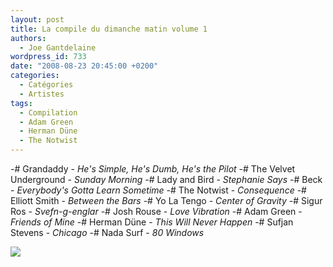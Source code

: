 ```yaml
---
layout: post
title: La compile du dimanche matin volume 1
authors:
  - Joe Gantdelaine
wordpress_id: 733
date: "2008-08-23 20:45:00 +0200"
categories:
  - Catégories
  - Artistes
tags:
  - Compilation
  - Adam Green
  - Herman Düne
  - The Notwist
---
```


-# Grandaddy - _He's Simple, He's Dumb, He's the Pilot_ -# The Velvet
Underground - _Sunday Morning_ -# Lady and Bird - _Stephanie Says_ -# Beck -
_Everybody's Gotta Learn Sometime_ -# The Notwist - _Consequence_ -# Elliott
Smith - _Between the Bars_ -# Yo La Tengo - _Center of Gravity_ -# Sigur Ros -
_Svefn-g-englar_ -# Josh Rouse - _Love Vibration_ -# Adam Green - _Friends of
Mine_ -# Herman Düne - _This Will Never Happen_ -# Sufjan Stevens - _Chicago_ -#
Nada Surf - _80 Windows_

[<img src="/squelettes/images/spotify-button.png" />](http://open.spotify.com/user/guiguilele/playlist/0GkIj6KquwqO8rFFso5rBA)
